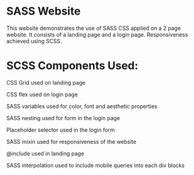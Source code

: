 
# SASS Website

This website demonstrates the use of SASS CSS applied on a 2 page website.
It consists of a landing page and a login page.
Responsiveness achieved using SCSS. 

# SCSS Components Used:

CSS Grid used on landing page

CSS flex used on login page

SASS variables used for color, font and aesthetic properties

SASS nesting used for form in the login page

Placeholder selector used in the login form

SASS mixin used for responsiveness of the website

@include used in landing page

SASS interpolation used to include mobile queries into each div blocks
